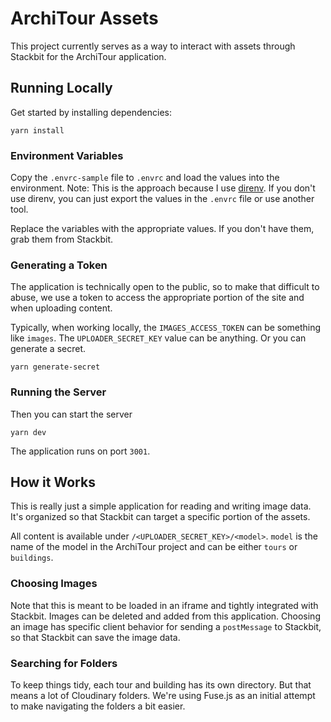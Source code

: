# ArchiTour Assets

This project currently serves as a way to interact with assets through Stackbit for the ArchiTour application.

## Running Locally

Get started by installing dependencies:

    yarn install

### Environment Variables

Copy the `.envrc-sample` file to `.envrc` and load the values into the environment. Note: This is the approach because I use [direnv](https://direnv.net/). If you don't use direnv, you can just export the values in the `.envrc` file or use another tool.

Replace the variables with the appropriate values. If you don't have them, grab them from Stackbit.

### Generating a Token

The application is technically open to the public, so to make that difficult to abuse, we use a token to access the appropriate portion of the site and when uploading content.

Typically, when working locally, the `IMAGES_ACCESS_TOKEN` can be something like `images`. The `UPLOADER_SECRET_KEY` value can be anything. Or you can generate a secret.

    yarn generate-secret

### Running the Server

Then you can start the server

    yarn dev

The application runs on port `3001`.

## How it Works

This is really just a simple application for reading and writing image data. It's organized so that Stackbit can target a specific portion of the assets.

All content is available under `/<UPLOADER_SECRET_KEY>/<model>`. `model` is the name of the model in the ArchiTour project and can be either `tours` or `buildings`.

### Choosing Images

Note that this is meant to be loaded in an iframe and tightly integrated with Stackbit. Images can be deleted and added from this application. Choosing an image has specific client behavior for sending a `postMessage` to Stackbit, so that Stackbit can save the image data.

### Searching for Folders

To keep things tidy, each tour and building has its own directory. But that means a lot of Cloudinary folders. We're using Fuse.js as an initial attempt to make navigating the folders a bit easier.
